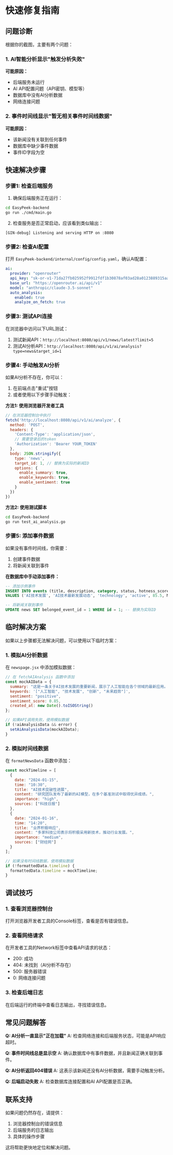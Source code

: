 # 快速修复指南

## 问题诊断

根据你的截图，主要有两个问题：

### 1. AI智能分析显示"触发分析失败"

**可能原因：**
- 后端服务未运行
- AI API配置问题（API密钥、模型等）
- 数据库中没有AI分析数据
- 网络连接问题

### 2. 事件时间线显示"暂无相关事件时间线数据"

**可能原因：**
- 该新闻没有关联到任何事件
- 数据库中缺少事件数据
- 事件ID字段为空

## 快速解决步骤

### 步骤1: 检查后端服务

1. 确保后端服务正在运行：
```bash
cd EasyPeek-backend
go run ./cmd/main.go
```

2. 检查服务是否正常启动，应该看到类似输出：
```
[GIN-debug] Listening and serving HTTP on :8080
```

### 步骤2: 检查AI配置

打开 `EasyPeek-backend/internal/config/config.yaml`，确认AI配置：

```yaml
ai:
  provider: "openrouter"
  api_key: "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"  # 确保这个key有效
  base_url: "https://openrouter.ai/api/v1"
  model: "anthropic/claude-3.5-sonnet"
  auto_analysis:
    enabled: true
    analyze_on_fetch: true
```

### 步骤3: 测试API连接

在浏览器中访问以下URL测试：

1. 测试新闻API：`http://localhost:8080/api/v1/news/latest?limit=5`
2. 测试AI分析API：`http://localhost:8080/api/v1/ai/analysis?type=news&target_id=1`

### 步骤4: 手动触发AI分析

如果AI分析不存在，你可以：

1. 在前端点击"重试"按钮
2. 或者使用以下步骤手动触发：

**方法1: 使用浏览器开发者工具**
```javascript
// 在浏览器控制台中执行
fetch('http://localhost:8080/api/v1/ai/analyze', {
  method: 'POST',
  headers: {
    'Content-Type': 'application/json',
    // 需要登录后的token
    'Authorization': 'Bearer YOUR_TOKEN'
  },
  body: JSON.stringify({
    type: 'news',
    target_id: 1, // 替换为实际的新闻ID
    options: {
      enable_summary: true,
      enable_keywords: true,
      enable_sentiment: true
    }
  })
})
```

**方法2: 使用测试脚本**
```bash
cd EasyPeek-backend
go run test_ai_analysis.go
```

### 步骤5: 添加事件数据

如果没有事件时间线，你需要：

1. 创建事件数据
2. 将新闻关联到事件

**在数据库中手动添加事件：**
```sql
-- 添加示例事件
INSERT INTO events (title, description, category, status, hotness_score, created_at, updated_at)
VALUES ('AI技术发展', 'AI技术最新发展动态', 'technology', 'active', 85.5, NOW(), NOW());

-- 将新闻关联到事件
UPDATE news SET belonged_event_id = 1 WHERE id = 1; -- 替换为实际ID
```

## 临时解决方案

如果以上步骤都无法解决问题，可以使用以下临时方案：

### 1. 模拟AI分析数据

在 `newspage.jsx` 中添加模拟数据：

```javascript
// 在 fetchAIAnalysis 函数中添加
const mockAIData = {
  summary: "这是一条关于AI技术发展的重要新闻，展示了人工智能在各个领域的最新应用。",
  keywords: '["人工智能", "技术发展", "创新", "未来趋势"]',
  sentiment: "positive",
  sentiment_score: 0.85,
  created_at: new Date().toISOString()
};

// 如果API调用失败，使用模拟数据
if (!aiAnalysisData && error) {
  setAiAnalysisData(mockAIData);
}
```

### 2. 模拟时间线数据

在 `formatNewsData` 函数中添加：

```javascript
const mockTimeline = [
  {
    date: "2024-01-15",
    time: "10:30",
    title: "AI技术突破性进展",
    content: "研究团队发布了最新的AI模型，在多个基准测试中取得优异成绩。",
    importance: "high",
    sources: ["科技日报"]
  },
  {
    date: "2024-01-16",
    time: "14:20",
    title: "业界积极响应",
    content: "多家科技公司表示将积极采用新技术，推动行业发展。",
    importance: "medium",
    sources: ["财经网"]
  }
];

// 如果没有时间线数据，使用模拟数据
if (!formattedData.timeline) {
  formattedData.timeline = mockTimeline;
}
```

## 调试技巧

### 1. 查看浏览器控制台

打开浏览器开发者工具的Console标签，查看是否有错误信息。

### 2. 查看网络请求

在开发者工具的Network标签中查看API请求的状态：
- 200: 成功
- 404: 未找到（AI分析不存在）
- 500: 服务器错误
- 0: 网络连接问题

### 3. 检查后端日志

在后端运行的终端中查看日志输出，寻找错误信息。

## 常见问题解答

**Q: AI分析一直显示"正在加载"**
A: 检查网络连接和后端服务状态，可能是API响应超时。

**Q: 事件时间线总是显示空**
A: 确认数据库中有事件数据，并且新闻正确关联到事件。

**Q: AI分析返回404错误**
A: 这表示该新闻还没有AI分析数据，需要手动触发分析。

**Q: 后端启动失败**
A: 检查数据库连接配置和AI API配置是否正确。

## 联系支持

如果问题仍然存在，请提供：
1. 浏览器控制台的错误信息
2. 后端服务的日志输出
3. 具体的操作步骤

这将帮助更快地定位和解决问题。 